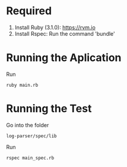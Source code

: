 # Required
1. Install Ruby (3.1.0): https://rvm.io
2. Install Rspec: Run the command 'bundle'

# Running the Aplication
Run
```
ruby main.rb
```

# Running the Test
Go into the folder
```
log-parser/spec/lib
```
Run
```
rspec main_spec.rb
```

